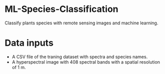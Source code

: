 # ML-Species-Classification
Classify plants species with remote sensing images and machine learning.

# Data inputs
- A CSV file of the traning dataset with spectra and species names.
- A hyperspectral image with 408 spectral bands with a spatial resolution of 1 m.
